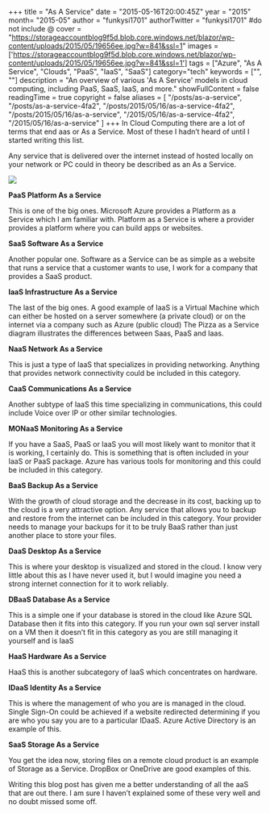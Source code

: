 +++
title = "As A Service"
date = "2015-05-16T20:00:45Z"
year = "2015"
month= "2015-05"
author = "funkysi1701"
authorTwitter = "funkysi1701" #do not include @
cover = "https://storageaccountblog9f5d.blob.core.windows.net/blazor/wp-content/uploads/2015/05/19656ee.jpg?w=841&ssl=1"
images = ['https://storageaccountblog9f5d.blob.core.windows.net/blazor/wp-content/uploads/2015/05/19656ee.jpg?w=841&ssl=1']
tags = ["Azure", "As A Service", "Clouds", "PaaS", "IaaS", "SaaS"]
category="tech"
keywords = ["", ""]
description = "An overview of various 'As A Service' models in cloud computing, including PaaS, SaaS, IaaS, and more."
showFullContent = false
readingTime = true
copyright = false
aliases = [
    "/posts/as-a-service",
    "/posts/as-a-service-4fa2",
    "/posts/2015/05/16/as-a-service-4fa2",
    "/posts/2015/05/16/as-a-service",
    "/2015/05/16/as-a-service-4fa2",
    "/2015/05/16/as-a-service"
]
+++
In Cloud Computing there are a lot of terms that end aas or As a Service. Most of these I hadn’t heard of until I started writing this list.

Any service that is delivered over the internet instead of hosted locally on your network or PC could in theory be described as an As a Service.

![](https://storageaccountblog9f5d.blob.core.windows.net/blazor/wp-content/uploads/2015/05/19656ee.jpg?w=841&ssl=1)

**PaaS Platform As a Service**

This is one of the big ones. Microsoft Azure provides a Platform as a Service which I am familiar with. Platform as a Service is where a provider provides a platform where you can build apps or websites.

**SaaS Software As a Service**

Another popular one. Software as a Service can be as simple as a website that runs a service that a customer wants to use, I work for a company that provides a SaaS product.

**IaaS Infrastructure As a Service**

The last of the big ones. A good example of IaaS is a Virtual Machine which can either be hosted on a server somewhere (a private cloud) or on the internet via a company such as Azure (public cloud) The Pizza as a Service diagram illustrates the differences between Saas, PaaS and Iaas.

**NaaS Network As a Service**

This is just a type of IaaS that specializes in providing networking. Anything that provides network connectivity could be included in this category.

**CaaS Communications As a Service**

Another subtype of IaaS this time specializing in communications, this could include Voice over IP or other similar technologies.

**MONaaS Monitoring As a Service**

If you have a SaaS, PaaS or IaaS you will most likely want to monitor that it is working, I certainly do. This is something that is often included in your IaaS or PaaS package. Azure has various tools for monitoring and this could be included in this category.

**BaaS Backup As a Service**

With the growth of cloud storage and the decrease in its cost, backing up to the cloud is a very attractive option. Any service that allows you to backup and restore from the internet can be included in this category. Your provider needs to manage your backups for it to be truly BaaS rather than just another place to store your files.

**DaaS Desktop As a Service**

This is where your desktop is visualized and stored in the cloud. I know very little about this as I have never used it, but I would imagine you need a strong internet connection for it to work reliably.

**DBaaS Database As a Service**

This is a simple one if your database is stored in the cloud like Azure SQL Database then it fits into this category. If you run your own sql server install on a VM then it doesn’t fit in this category as you are still managing it yourself and is IaaS

**HaaS Hardware As a Service**

HaaS this is another subcategory of IaaS which concentrates on hardware.

**IDaaS Identity As a Service**

This is where the management of who you are is managed in the cloud. Single Sign-On could be achieved if a website redirected determining if you are who you say you are to a particular IDaaS. Azure Active Directory is an example of this.

**SaaS Storage As a Service**

You get the idea now, storing files on a remote cloud product is an example of Storage as a Service. DropBox or OneDrive are good examples of this.

Writing this blog post has given me a better understanding of all the aaS that are out there. I am sure I haven’t explained some of these very well and no doubt missed some off.